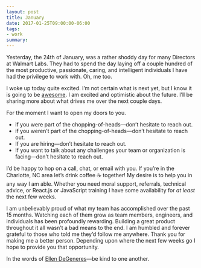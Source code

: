 ```yaml
---
layout: post
title: January
date: 2017-01-25T09:00:00-06:00
tags:
- work
summary:
---
```


Yesterday, the 24th of January, was a rather shoddy day for many Directors at
Walmart Labs. They had to spend the day laying off a couple hundred of the most
productive, passionate, caring, and intelligent individuals I have had the
privilege to work with. Oh, me too.

I woke up today quite excited. I’m not certain what is next yet, but I know it
is going to be [awesome](https://www.youtube.com/watch?v=StTqXEQ2l-Y). I am
excited and optimistic about the future. I’ll be sharing more about what drives
me over the next couple days.

For the moment I want to open my doors to you.

* if you were part of the chopping-of-heads—don’t hesitate to reach out.
* if you weren’t part of the chopping-of-heads—don’t hesitate to reach out.
* If you are hiring—don’t hesitate to reach out.
* If you want to talk about any challenges your team or organization is facing—don’t hesitate to reach out.

I’d be happy to hop on a call, chat, or email with you. If you’re in the
Charlotte, NC area let’s drink coffee ☕️ together! My desire is to help you in
any way I am able. Whether you need moral support, referrals, technical advice,
or React.js or JavaScript training I have some availability for *at least* the
next few weeks.

I am unbelievably proud of what my team has accomplished over the past 15
months. Watching each of them grow as team members, engineers, and individuals
has been profoundly rewarding. Building a great product throughout it all wasn’t
a bad means to the end. I am humbled and forever grateful to those who told me
they’d follow me anywhere. Thank you for making me a better person. Depending
upon where the next few weeks go I hope to provide you that opportunity.

In the words of [Ellen DeGeneres](https://twitter.com/TheEllenShow)—be kind to
one another.

